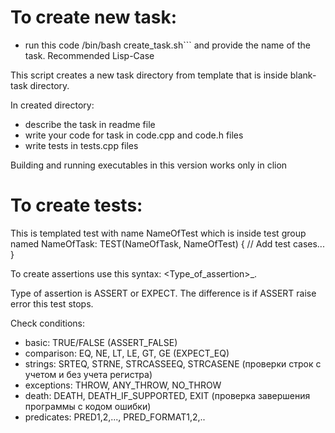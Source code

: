 # To create new task:
- run this code /bin/bash create_task.sh``` and provide the name of the task. Recommended Lisp-Case

This script creates a new task directory from template that is inside blank-task directory.

In created directory:
- describe the task in readme file
- write your code for task in code.cpp and code.h files
- write tests in tests.cpp files

Building and running executables in this version works only in clion

# To create tests:
This is templated test with name NameOfTest which is inside test group named NameOfTask:
TEST(NameOfTask, NameOfTest) {
// Add test cases...
}

To create assertions use this syntax: <Type_of_assertion>_<Check condition>.

Type of assertion is ASSERT or EXPECT. The difference is if ASSERT raise error this test
stops.

Check conditions:

- basic: TRUE/FALSE (ASSERT_FALSE)
- comparison: EQ, NE, LT, LE, GT, GE (EXPECT_EQ)
- strings: SRTEQ, STRNE, STRCASSEEQ, STRCASENE (проверки строк с учетом и без учета регистра)
- exceptions: THROW, ANY_THROW, NO_THROW
- death: DEATH, DEATH_IF_SUPPORTED, EXIT (проверка завершения программы с кодом ошибки)
- predicates: PRED1,2,..., PRED_FORMAT1,2,..

```